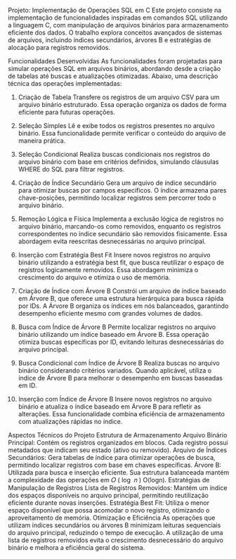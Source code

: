Projeto: Implementação de Operações SQL em C
Este projeto consiste na implementação de funcionalidades inspiradas em comandos SQL utilizando a linguagem C, com manipulação de arquivos binários para armazenamento eficiente dos dados. O trabalho explora conceitos avançados de sistemas de arquivos, incluindo índices secundários, árvores B e estratégias de alocação para registros removidos.

Funcionalidades Desenvolvidas
As funcionalidades foram projetadas para simular operações SQL em arquivos binários, abordando desde a criação de tabelas até buscas e atualizações otimizadas. Abaixo, uma descrição técnica das operações implementadas:

1. Criação de Tabela
Transfere os registros de um arquivo CSV para um arquivo binário estruturado. Essa operação organiza os dados de forma eficiente para futuras operações.

2. Seleção Simples
Lê e exibe todos os registros presentes no arquivo binário. Essa funcionalidade permite verificar o conteúdo do arquivo de maneira prática.

3. Seleção Condicional
Realiza buscas condicionais nos registros do arquivo binário com base em critérios definidos, simulando cláusulas WHERE do SQL para filtrar registros.

4. Criação de Índice Secundário
Gera um arquivo de índice secundário para otimizar buscas por campos específicos. O índice armazena pares chave-posições, permitindo localizar registros sem percorrer todo o arquivo binário.

5. Remoção Lógica e Física
Implementa a exclusão lógica de registros no arquivo binário, marcando-os como removidos, enquanto os registros correspondentes no índice secundário são removidos fisicamente. Essa abordagem evita reescritas desnecessárias no arquivo principal.

6. Inserção com Estratégia Best Fit
Insere novos registros no arquivo binário utilizando a estratégia best fit, que busca reutilizar o espaço de registros logicamente removidos. Essa abordagem minimiza o crescimento do arquivo e otimiza o uso de memória.

7. Criação de Índice com Árvore B
Constrói um arquivo de índice baseado em Árvore B, que oferece uma estrutura hierárquica para busca rápida por IDs. A Árvore B organiza os índices em nós balanceados, garantindo desempenho eficiente mesmo com grandes volumes de dados.

8. Busca com Índice de Árvore B
Permite localizar registros no arquivo binário utilizando um índice baseado em Árvore B. Essa operação otimiza buscas específicas por ID, evitando leituras desnecessárias do arquivo principal.

9. Busca Condicional com Índice de Árvore B
Realiza buscas no arquivo binário considerando critérios variados. Quando aplicável, utiliza o índice de Árvore B para melhorar o desempenho em buscas baseadas em ID.

10. Inserção com Índice de Árvore B
Insere novos registros no arquivo binário e atualiza o índice baseado em Árvore B para refletir as alterações. Essa funcionalidade combina eficiência de armazenamento com atualizações rápidas no índice.

Aspectos Técnicos do Projeto
Estrutura de Armazenamento
Arquivo Binário Principal: Contém os registros organizados em blocos. Cada registro possui metadados que indicam seu estado (ativo ou removido).
Arquivo de Índices Secundários: Gera tabelas de índice para otimizar operações de busca, permitindo localizar registros com base em chaves específicas.
Árvore B: Utilizada para busca e inserção eficiente. Sua estrutura balanceada mantém a complexidade das operações em 
𝑂
(
log
⁡
𝑛
)
O(logn).
Estratégias de Manipulação de Registros
Lista de Registros Removidos: Mantém um índice dos espaços disponíveis no arquivo principal, permitindo reutilização eficiente durante novas inserções.
Estratégia Best Fit: Utiliza o menor espaço disponível que possa acomodar o novo registro, otimizando o aproveitamento de memória.
Otimização e Eficiência
As operações que utilizam índices secundários ou árvores B minimizam leituras sequenciais do arquivo principal, reduzindo o tempo de execução.
A utilização de uma lista de registros removidos evita o crescimento desnecessário do arquivo binário e melhora a eficiência geral do sistema.
